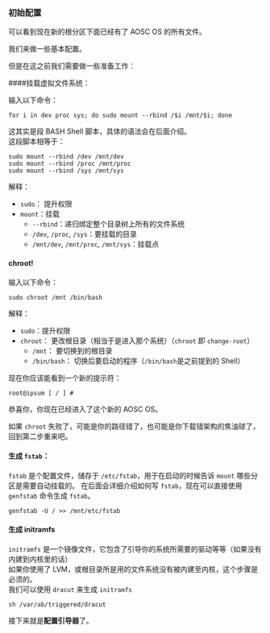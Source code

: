 ### 初始配置

可以看到现在新的根分区下面已经有了 AOSC OS 的所有文件。

我们来做一些基本配置。

但是在这之前我们需要做一些准备工作：

####挂载虚拟文件系统：

输入以下命令：

```
for i in dev proc sys; do sudo mount --rbind /$i /mnt/$i; done
```

这其实是段 BASH Shell 脚本，具体的语法会在后面介绍。  
这段脚本相等于：
```
sudo mount --rbind /dev /mnt/dev
sudo mount --rbind /proc /mnt/proc
sudo mount --rbind /sys /mnt/sys
```
解释：
- `sudo`： 提升权限
- `mount`：挂载
  - `--rbind`：递归绑定整个目录树上所有的文件系统
  - `/dev`, `/proc`, `/sys`：要挂载的目录
  - `/mnt/dev`, `/mnt/proc`, `/mnt/sys`：挂载点  

#### chroot!  
输入以下命令：  
```
sudo chroot /mnt /bin/bash
```
解释：
- `sudo`：提升权限
- `chroot`： 更改根目录（相当于是进入那个系统）（`chroot` 即 `change-root`）
  - `/mnt`： 要切换到的根目录
  - `/bin/bash`： 切换后要启动的程序（`/bin/bash`是之前提到的 Shell）

现在你应该能看到一个新的提示符：
```
root@ipsum [ / ] # 
```
恭喜你，你现在已经进入了这个新的 AOSC OS。

如果 `chroot` 失败了，可能是你的路径错了，也可能是你下载错架构的焦油球了，回到第二步重来吧。


#### 生成 `fstab`：
`fstab` 是个配置文件，储存于 `/etc/fstab`，用于在启动的时候告诉 `mount` 哪些分区是需要自动挂载的。
在后面会详细介绍如何写 `fstab`，现在可以直接使用 `genfstab` 命令生成 `fstab`。
```
genfstab -U / >> /mnt/etc/fstab
```

#### 生成 initramfs
`initramfs` 是一个镜像文件，它包含了引导你的系统所需要的驱动等等（如果没有内建到内核里的话）  
如果你使用了 LVM，或根目录所是用的文件系统没有被内建至内核，这个步骤是必须的。  
我们可以使用 `dracut` 来生成 `initramfs`
```
sh /var/ab/triggered/dracut
```

接下来就是**配置引导器**了。